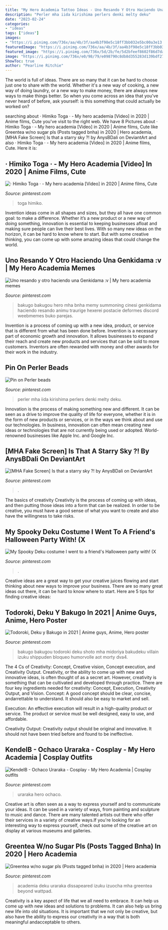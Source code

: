 ```yaml
---
title: "My Hero Academia Tattoo Ideas - Uno Resando Y Otro Haciendo Una Genkidama :v"
description: "Perler mha iida kirishima perlers denki melty deku"
date: "2023-02-24"
categories:
- "ideas"
tags: ["ideas"]
images:
- "https://i.pinimg.com/736x/aa/4b/3f/aa4b3f98e5c18ff3bb032e5bc00a3e13.jpg"
featuredImage: "https://i.pinimg.com/736x/aa/4b/3f/aa4b3f98e5c18ff3bb032e5bc00a3e13.jpg"
featured_image: "https://i.pinimg.com/736x/5d/2b/fe/5d2bfeef8602f86d7da1a0761ffd09a5.jpg"
image: "https://i.pinimg.com/736x/e0/98/79/e098790c8db8d355283d139bdf27109f.jpg"
ShowToc: true
author: "Pearline Ritchie"
---
```



The world is full of ideas. There are so many that it can be hard to choose just one to share with the world. Whether it's a new way of cooking, a new way of doing laundry, or a new way to make money, there are always new ways to make things better. So when you come across an idea that you've never heard of before, ask yourself: is this something that could actually be worked on?

	

		
searching about · Himiko Toga · - My hero academia [Video] in 2020 | Anime films, Cute you've visit to the right web. We have 8 Pictures about · Himiko Toga · - My hero academia [Video] in 2020 | Anime films, Cute like Greentea w/no sugar pls (Posts tagged bnha) in 2020 | Hero academia, [MHA Fake Screen] Is that a starry sky ?! by AnysBDali on DeviantArt and also · Himiko Toga · - My hero academia [Video] in 2020 | Anime films, Cute. Here it is:
		
    
## · Himiko Toga · - My Hero Academia [Video] In 2020 | Anime Films, Cute

<img loading=lazy src="https://i.pinimg.com/736x/5d/2b/fe/5d2bfeef8602f86d7da1a0761ffd09a5.jpg" onerror="this.onerror=null;this.src='https://tse4.mm.bing.net/th?id=OIP.ZS22v2LYf7_07ttFLs_bRAHaNK&amp;pid=15.1';" alt="· Himiko Toga · - My hero academia [Video] in 2020 | Anime films, Cute">

_Source: pinterest.com_

>toga himiko. 

	

Invention ideas come in all shapes and sizes, but they all have one common goal: to make a difference. Whether it’s a new product or a new way of doing something, innovation is essential to keeping businesses afloat and making sure people can live their best lives. With so many new ideas on the horizon, it can be hard to know where to start. But with some creative thinking, you can come up with some amazing ideas that could change the world.

    
## Uno Resando Y Otro Haciendo Una Genkidama :v | My Hero Academia Memes

<img loading=lazy src="https://i.pinimg.com/736x/10/f5/e0/10f5e076cf270d214281673e5a9bb7b3.jpg" onerror="this.onerror=null;this.src='https://tse4.mm.bing.net/th?id=OIP.SKC2VQqjDc1-aUx9RGRiLQHaOC&amp;pid=15.1';" alt="Uno resando y otro haciendo una Genkidama :v | My hero academia memes">

_Source: pinterest.com_

>bakugo bakugou hero mha bnha memy summoning cinesi genkidama haciendo resando animu traurige hexerei postacie deformes discord weebmemes buko parejas. 

	

Invention is a process of coming up with a new idea, product, or service that is different from what has been done before. Invention is a necessary part of economic growth and innovation. It allows businesses to expand their reach and create new products and services that can be sold to more customers. Inventors are often rewarded with money and other awards for their work in the industry.

    
## Pin On Perler Beads

<img loading=lazy src="https://i.pinimg.com/736x/57/73/55/577355f7a190b228817d26a1589bb51a.jpg" onerror="this.onerror=null;this.src='https://tse2.mm.bing.net/th?id=OIP.fK6LuwGdPVAcRBQq98tzEgHaJ4&amp;pid=15.1';" alt="Pin on Perler beads">

_Source: pinterest.com_

>perler mha iida kirishima perlers denki melty deku. 

	

Innovation is the process of making something new and different. It can be seen as a drive to improve the quality of life for everyone, whether it is in the form of new products or services, or in the ways we think about and use our technologies. In business, innovation can often mean creating new ideas or technologies that are not currently being used or adopted. World-renowned businesses like Apple Inc. and Google Inc.

    
## [MHA Fake Screen] Is That A Starry Sky ?! By AnysBDali On DeviantArt

<img loading=lazy src="https://i.pinimg.com/736x/9c/0f/0e/9c0f0efbc3ea951a18c5781d6476c53c.jpg" onerror="this.onerror=null;this.src='https://tse4.mm.bing.net/th?id=OIP.3XWK3gwv4-D3u42GD_QguwHaEK&amp;pid=15.1';" alt="[MHA Fake Screen] Is that a starry sky ?! by AnysBDali on DeviantArt">

_Source: pinterest.com_

>. 

	

The basics of creativity
Creativity is the process of coming up with ideas, and then putting those ideas into a form that can be realized. In order to be creative, you must have a good sense of what you want to create and also have the willingness to take risks.

    
## My Spooky Deku Costume I Went To A Friend&#039;s Halloween Party With! (X

<img loading=lazy src="https://i.pinimg.com/736x/aa/4b/3f/aa4b3f98e5c18ff3bb032e5bc00a3e13.jpg" onerror="this.onerror=null;this.src='https://tse2.mm.bing.net/th?id=OIP.fMA9YCRJnUHBDQzmEzYSiAAAAA&amp;pid=15.1';" alt="My Spooky Deku costume I went to a friend&#039;s Halloween party with! (X">

_Source: pinterest.com_

>. 

	

Creative ideas are a great way to get your creative juices flowing and start thinking about new ways to improve your business. There are so many great ideas out there, it can be hard to know where to start. Here are 5 tips for finding creative ideas:

    
## Todoroki, Deku Y Bakugo In 2021 | Anime Guys, Anime, Hero Poster

<img loading=lazy src="https://i.pinimg.com/736x/00/91/80/009180fbefd7d970d685fe4488592fe8.jpg" onerror="this.onerror=null;this.src='https://tse2.mm.bing.net/th?id=OIP.vPrvSDTCANagrcnlY5LVvQHaLk&amp;pid=15.1';" alt="Todoroki, Deku y Bakugo in 2021 | Anime guys, Anime, Hero poster">

_Source: pinterest.com_

>bakugo bakugou todoroki deku shoto mha midoriya bakudeku villain izuku shippuden bloqueo humorvolle aot morty dva4. 

	

The 4 Cs of Creativity: Concept, Creative vision, Concept execution, and Creativity Output.
Creativity, or the ability to come up with new and innovative ideas, is often thought of as a secret art. However, creativity is something that can be cultivated and developed through practice. There are four key ingredients needed for creativity: Concept, Execution, Creativity Output, and Vision.
Concept: A good concept should be clear, concise, andarrettable to understand. It should also be easy to market and sell.

Execution: An effective execution will result in a high-quality product or service. The product or service must be well designed, easy to use, and affordable.

Creativity Output: Creativity output should be original and innovative. It should not have been tried before and found to be ineffective.

    
## KendelB - Ochaco Uraraka - Cosplay - My Hero Academia | Cosplay Outfits

<img loading=lazy src="https://i.pinimg.com/736x/e0/98/79/e098790c8db8d355283d139bdf27109f.jpg" onerror="this.onerror=null;this.src='https://tse4.mm.bing.net/th?id=OIP.sKLRUVr_8xepTOtowLmNeQHaLI&amp;pid=15.1';" alt="KendelB - Ochaco Uraraka - Cosplay - My Hero Academia | Cosplay outfits">

_Source: pinterest.com_

>uraraka hero ochaco. 

	

Creative art is often seen as a way to express yourself and to communicate your ideas. It can be used in a variety of ways, from painting and sculpture to music and dance. There are many talented artists out there who offer their services in a variety of creative ways.If you're looking for an interesting way to express yourself, check out some of the creative art on display at various museums and galleries.

    
## Greentea W/no Sugar Pls (Posts Tagged Bnha) In 2020 | Hero Academia

<img loading=lazy src="https://i.pinimg.com/736x/c2/0b/ba/c20bba9030988515a1c0838fd0a40e99.jpg" onerror="this.onerror=null;this.src='https://tse2.mm.bing.net/th?id=OIP.9E6_0mLrIAytONalatWJXgHaFg&amp;pid=15.1';" alt="Greentea w/no sugar pls (Posts tagged bnha) in 2020 | Hero academia">

_Source: pinterest.com_

>academia deku uraraka dissapeared izuku izuocha mha greentea beyond wattpad. 

	

Creativity is a key aspect of life that we all need to embrace. It can help us come up with new ideas and solutions to problems. It can also help us bring new life into old situations. It is important that we not only be creative, but also have the ability to express our creativity in a way that is both meaningful andacceptable to others.

